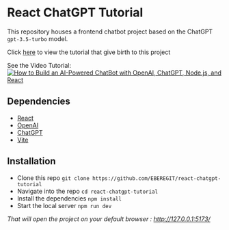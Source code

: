 # React ChatGPT Tutorial

This repository houses a frontend chatbot project based on the ChatGPT `gpt-3.5-turbo` model.

Click [here](https://www.freecodecamp.org/news/how-to-build-a-chatbot-with-openai-chatgpt-nodejs-and-react/) to view the tutorial that give birth to this project

See the Video Tutorial: <br />
[![How to Build an AI-Powered ChatBot with OpenAI, ChatGPT, Node.js, and React](https://i.ytimg.com/vi/T-9-_1w82Jg/hqdefault.jpg?sqp=-oaymwEXCNACELwBSFryq4qpAwkIARUAAIhCGAE=&rs=AOn4CLBvEKpZDH0nbnyAErAxl0Tt3ZodLA)](https://www.youtube.com/playlist?list=PLOvIwkWvHysNRNjLPcHHAWXrLzRkl__kR)

## Dependencies
* [React](https://react.dev/)
* [OpenAI](https://openai.com/)
* [ChatGPT](https://platform.openai.com/)
* [Vite](https://vitejs.dev/)

## Installation
* Clone this repo `git clone https://github.com/EBEREGIT/react-chatgpt-tutorial`
* Navigate into the repo `cd react-chatgpt-tutorial`
* Install the dependencies ``npm install``
* Start the local server ``npm run dev``

*That will open the project on your default browser : http://127.0.0.1:5173/*
